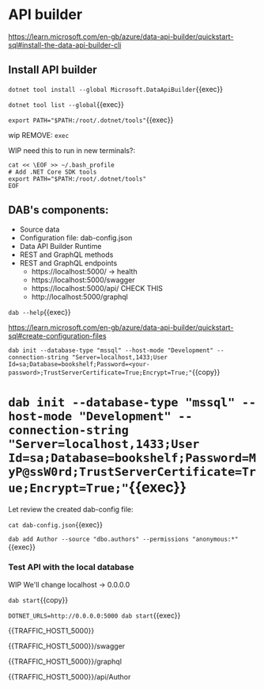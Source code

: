 # API builder


https://learn.microsoft.com/en-gb/azure/data-api-builder/quickstart-sql#install-the-data-api-builder-cli

## Install API builder

`dotnet tool install --global Microsoft.DataApiBuilder`{{exec}}

`dotnet tool list --global`{{exec}}

`export PATH="$PATH:/root/.dotnet/tools"`{{exec}}

wip REMOVE: `exec`

WIP need this to run in new terminals?:
```
cat << \EOF >> ~/.bash_profile
# Add .NET Core SDK tools
export PATH="$PATH:/root/.dotnet/tools"
EOF
```


## DAB's components:

- Source data
- Configuration file: dab-config.json
- Data API Builder Runtime
- REST and GraphQL methods
- REST and GraphQL endpoints
  - https://localhost:5000/ -> health
  - https://localhost:5000/swagger
  - https://localhost:5000/api/<name>   CHECK THIS
  - http://localhost:5000/graphql

`dab --help`{{exec}}



https://learn.microsoft.com/en-gb/azure/data-api-builder/quickstart-sql#create-configuration-files



`dab init --database-type "mssql" --host-mode "Development" --connection-string "Server=localhost,1433;User Id=sa;Database=bookshelf;Password=<your-password>;TrustServerCertificate=True;Encrypt=True;"`{{copy}}

`dab init --database-type "mssql" --host-mode "Development" --connection-string "Server=localhost,1433;User Id=sa;Database=bookshelf;Password=MyP@ssW0rd;TrustServerCertificate=True;Encrypt=True;"`{{exec}}
=======

Let review the created dab-config file:

`cat dab-config.json`{{exec}}



`dab add Author --source "dbo.authors" --permissions "anonymous:*"`{{exec}}

### Test API with the local database


WIP We'll change localhost -> 0.0.0.0

`dab start`{{copy}}

`DOTNET_URLS=http://0.0.0.0:5000 dab start`{{exec}}

{{TRAFFIC_HOST1_5000}}

{{TRAFFIC_HOST1_5000}}/swagger

{{TRAFFIC_HOST1_5000}}/graphql

{{TRAFFIC_HOST1_5000}}/api/Author
